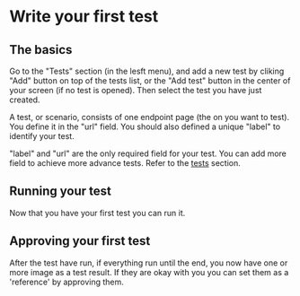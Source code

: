 # Write your first test

## The basics

Go to the "Tests" section (in the lesft menu), and add a new test by cliking "Add" button on top of the tests list, or the "Add test" button in the center of your screen (if no test is opened). Then select the test you have just created.

A test, or scenario, consists of one endpoint page (the on you want to test). You define it in the "url" field. You should also defined a unique "label" to identify your test.

"label" and "url" are the only required field for your test. You can add more field to achieve more advance tests. Refer to the [tests]() section.

## Running your test

Now that you have your first test you can run it.

## Approving your first test

After the test have run, if everything run until the end, you now have one or more image as a test result. If they are okay with you you can set them as a 'reference' by approving them.